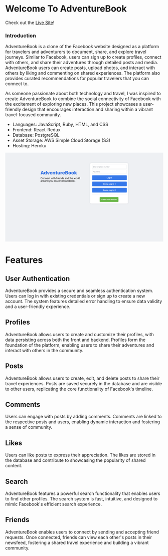 # Welcome To AdventureBook

Check out the [Live Site](https://adventure-book-56226fae6061.herokuapp.com)!

### Introduction

AdventureBook is a clone of the Facebook website designed as a platform for travelers and adventurers to document, share, and explore travel journeys. Similar to Facebook, users can sign up to create profiles, connect with others, and share their adventures through detailed posts and media. AdventureBook users can create posts, upload photos, and interact with others by liking and commenting on shared experiences. The platform also provides curated recommendations for popular travelers that you can connect to.

As someone passionate about both technology and travel, I was inspired to create AdventureBook to combine the social connectivity of Facebook with the excitement of exploring new places. This project showcases a user-friendly design that encourages interaction and sharing within a vibrant travel-focused community.

* Languages: JavaScript, Ruby, HTML, and CSS
* Frontend: React-Redux
* Database: PostgreSQL
* Asset Storage: AWS Simple Cloud Storage (S3)
* Hosting: Heroku

![Logo](app/assets/images/adventure_book_splash.png)

# Features

## User Authentication

AdventureBook provides a secure and seamless authentication system. Users can log in with existing credentials or sign up to create a new account. The system features detailed error handling to ensure data validity and a user-friendly experience.



## Profiles

AdventureBook allows users to create and customize their profiles, with data persisting across both the front and backend. Profiles form the foundation of the platform, enabling users to share their adventures and interact with others in the community.

## Posts

AdventureBook allows users to create, edit, and delete posts to share their travel experiences. Posts are saved securely in the database and are visible to other users, replicating the core functionality of Facebook's timeline.


## Comments

Users can engage with posts by adding comments. Comments are linked to the respective posts and users, enabling dynamic interaction and fostering a sense of community.


## Likes

Users can like posts to express their appreciation. The likes are stored in the database and contribute to showcasing the popularity of shared content.

## Search

AdventureBook features a powerful search functionality that enables users to find other profiles. The search system is fast, intuitive, and designed to mimic Facebook's efficient search experience.


## Friends

AdventureBook enables users to connect by sending and accepting friend requests. Once connected, friends can view each other's posts in their newsfeed, fostering a shared travel experience and building a vibrant community.




